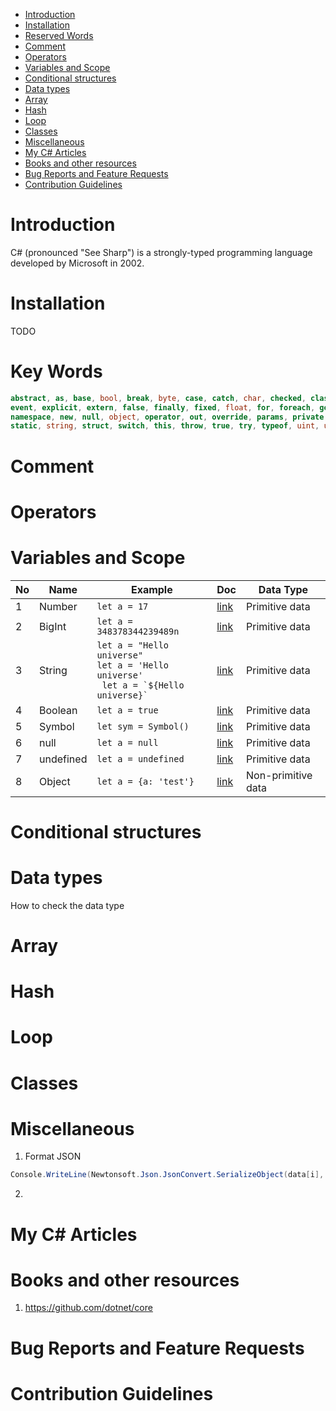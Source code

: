 - [Introduction](#introduction)
- [Installation](#installation)
- [Reserved Words](#reserved-words)
- [Comment](#comment)
- [Operators](#operators)
- [Variables and Scope](#variables-and-scope)
- [Conditional structures](#conditional-structures)
- [Data types](#data-types)
- [Array](#array)
- [Hash](#hash)
- [Loop](#loop)
- [Classes](#classes)
- [Miscellaneous](#miscellaneous)
- [My C# Articles](#my-c%23-articles)
- [Books and other resources](#books-and-other-resources)
- [Bug Reports and Feature Requests](#bug-reports-and-feature-requests)
- [Contribution Guidelines](#contribution-guidelines)

# Introduction

C# (pronounced "See Sharp") is a strongly-typed programming language developed by Microsoft in 2002.

# Installation

TODO


# Key Words

```cs
abstract, as, base, bool, break, byte, case, catch, char, checked, class, const, continue, decimal, default, delegate, do, double, else, enum, 
event, explicit, extern, false, finally, fixed, float, for, foreach, goto, if, implicit, in, int, interface, internal, is, lock, long, 
namespace, new, null, object, operator, out, override, params, private, protected, public, readonly, ref, return, sbyte, sealed, short, sizeof, stackalloc, 
static, string, struct, switch, this, throw, true, try, typeof, uint, ulong, unchecked, unsafe, ushort, using, virtual, void, volatile, while
```

# Comment


# Operators

# Variables and Scope


| No  | Name      | Example                                                                                                        | Doc                                                                 | Data Type          |
| --- | --------- | -------------------------------------------------------------------------------------------------------------- | ------------------------------------------------------------------- | ------------------ |
| 1   | Number    | `let a = 17`                                                                                                   | [link](https://developer.mozilla.org/en-US/docs/Glossary/Number)    | Primitive data     |
| 2   | BigInt    | `let a = 348378344239489n`                                                                                     | [link](https://developer.mozilla.org/en-US/docs/Glossary/BigInt)    | Primitive data     |
| 3   | String    | `let a = "Hello universe"` <br/> `let a = 'Hello universe'` <br/> <code> let a = \`${Hello universe}\` </code> | [link](https://developer.mozilla.org/en-US/docs/Glossary/String)    | Primitive data     |
| 4   | Boolean   | `let a = true`                                                                                                 | [link](https://developer.mozilla.org/en-US/docs/Glossary/Boolean)   | Primitive data     |
| 5   | Symbol    | `let sym = Symbol()`                                                                                           | [link](https://developer.mozilla.org/en-US/docs/Glossary/Symbol)    | Primitive data     |
| 6   | null      | `let a = null`                                                                                                 | [link](https://developer.mozilla.org/en-US/docs/Glossary/Null)      | Primitive data     |
| 7   | undefined | `let a = undefined`                                                                                            | [link](https://developer.mozilla.org/en-US/docs/Glossary/undefined) | Primitive data     |
| 8   | Object    | `let a = {a: 'test'}`                                                                                          | [link](https://developer.mozilla.org/en-US/docs/Glossary/Object)    | Non-primitive data |

# Conditional structures

# Data types

How to check the data type

# Array

# Hash

# Loop

# Classes

# Miscellaneous

1. Format JSON

```csharp
Console.WriteLine(Newtonsoft.Json.JsonConvert.SerializeObject(data[i], Newtonsoft.Json.Formatting.Indented));
```

2.

# My C# Articles

# Books and other resources
1. https://github.com/dotnet/core

# Bug Reports and Feature Requests

# Contribution Guidelines
